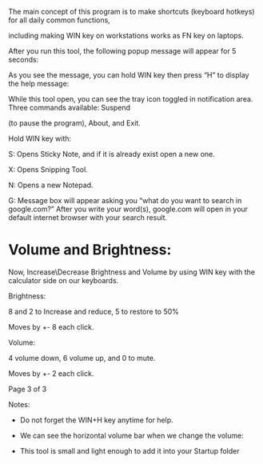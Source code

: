 The main concept of this program is to make shortcuts (keyboard hotkeys) for all daily common functions,

including making WIN key on workstations works as FN key on laptops.

After you run this tool, the following popup message will appear for 5 seconds:

As you see the message, you can hold WIN key then press “H” to display the help message:

While this tool open, you can see the tray icon toggled in notification area. Three commands available: Suspend

(to pause the program), About, and Exit.

Hold WIN key with:

S:
Opens Sticky Note, and if it is already exist open a new one.

X:
Opens Snipping Tool.

N:
Opens a new Notepad.

G:
Message box will appear asking you “what do you want to search in google.com?”
After you write your word(s), google.com will open in your default internet browser with your search result.

Volume and Brightness:
======================
Now, Increase\Decrease Brightness and Volume by using WIN key with the calculator side on our keyboards.

Brightness:

8 and 2 to Increase and reduce, 5 to restore to 50%

Moves by +\- 8 each click.

Volume:

4 volume down, 6 volume up, and 0 to mute.

Moves by +\- 2 each click.

Page 3 of 3

Notes:

- Do not forget the WIN+H key anytime for help.

- We can see the horizontal volume bar when we change the volume:

- This tool is small and light enough to add it into your Startup folder
